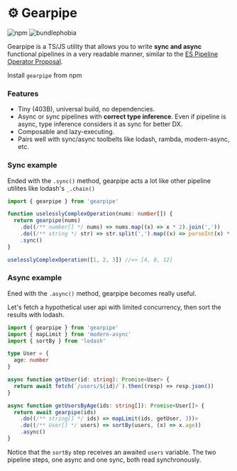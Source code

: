 # ⚙️ Gearpipe

![npm](https://img.shields.io/npm/v/react?style=flat-square) ![bundlephobia](https://img.shields.io/bundlephobia/minzip/react?style=flat-square)

Gearpipe is a TS/JS utility that allows you to write **sync and async** functional pipelines in a very readable manner, similar to the [ES Pipeline Operator Proposal](https://github.com/tc39/proposal-pipeline-operator).

Install `gearpipe` from npm

### Features

- Tiny (403B), universal build, no dependencies.
- Async or sync pipelines with **correct type inference**. Even if pipeline is async, type inference considers it as sync for better DX.
- Composable and lazy-executing.
- Pairs well with sync/async toolbelts like lodash, rambda, modern-async, etc.

### Sync example

Ended with the `.sync()` method, gearpipe acts a lot like other pipeline utilites like lodash's `_.chain()`

```ts
import { gearpipe } from 'gearpipe'

function uselesslyComplexOperation(nums: number[]) {
  return gearpipe(nums)
    .do((/** number[] */ nums) => nums.map((x) => x * 2).join(','))
    .do((/** string */ str) => str.split(',').map((x) => parseInt(x) * 2))
    .sync()
}

uselesslyComplexOperation([1, 2, 3]) //=> [4, 8, 12]
```

### Async example

Ened with the `.async()` method, gearpipe becomes really useful.

Let's fetch a hypothetical user api with limited concurrency, then sort the results with lodash.

```ts
import { gearpipe } from 'gearpipe'
import { mapLimit } from 'modern-async'
import { sortBy } from 'lodash'

type User = {
  age: number
}

async function getUser(id: string): Promise<User> {
  return await fetch(`/users/${id}/`).then((resp) => resp.json())
}

async function getUsersByAge(ids: string[]): Promise<User[]> {
  return await gearpipe(ids)
    .do((/** string[] */ ids) => mapLimit(ids, getUser, 3))>
    .do((/** User[] */ users) => sortBy(users, (x) => x.age))
    .async()
}
```

Notice that the `sortBy` step receives an awaited `users` variable. The two pipeline steps, one async and one sync, both read synchronously.
